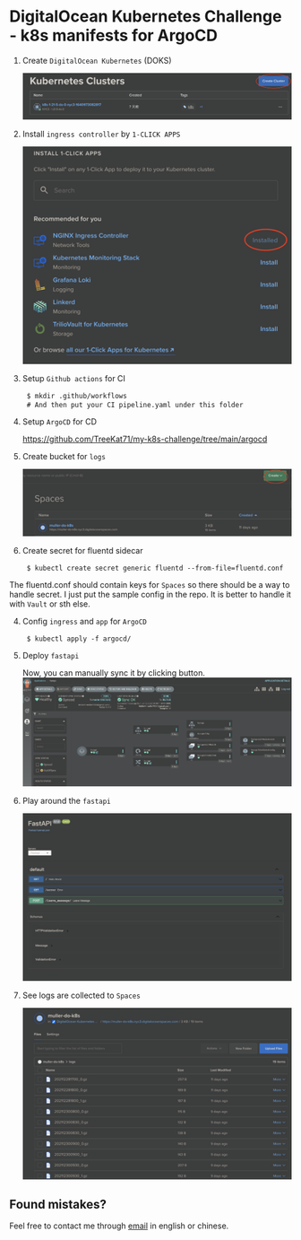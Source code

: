 # DigitalOcean Kubernetes Challenge - k8s manifests for ArgoCD

1. Create `DigitalOcean Kubernetes` (DOKS)

    ![image](asset/DOKS.png)

2. Install `ingress controller` by `1-CLICK APPS`

    ![image](asset/ingress-controller.png)

3. Setup `Github actions` for CI

        $ mkdir .github/workflows
        # And then put your CI pipeline.yaml under this folder

3. Setup `ArgoCD` for CD

    https://github.com/TreeKat71/my-k8s-challenge/tree/main/argocd

4. Create bucket for `logs`

    ![image](asset/space.png)

5. Create secret for fluentd sidecar

        $ kubectl create secret generic fluentd --from-file=fluentd.conf

The fluentd.conf should contain keys for `Spaces` so there should be a way to handle secret. I just put the sample config in the repo. It is better to handle it with `Vault` or sth else.

4. Config `ingress` and `app` for `ArgoCD`

        $ kubectl apply -f argocd/


5. Deploy `fastapi`

    Now, you can manually sync it by clicking button.
    ![image](asset/argocd.png)

6. Play around the `fastapi`

    ![image](asset/fastapi.png)

7. See logs are collected to `Spaces`

    ![image](asset/logs.png)



Found mistakes?
------------
Feel free to contact me through
[email](mailto:muller79924@gmail.com)
in english or chinese.
